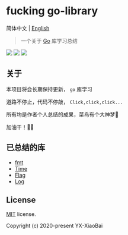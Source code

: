 # fucking go-library

简体中文 | [English](./README.md)

> 一个关于 [Go](https://golang.org/pkg/) 库学习总结

<a href="https://github.com/YX-XiaoBai"><img src="https://img.shields.io/badge/-YX%20XiaoBai-3423A6?style=flat-square&logo=GitHub&logoColor=white"/></a>
<a href="https://blog.csdn.net/weixin_44425934"><img src="https://img.shields.io/badge/CSDN--China-YX%20XiaoBai-D14836?style=flat-square&logo=Blogger&logoColor=#FF5722"/></a>
<a href="https://www.instagram.com/lwins_dean/"><img src="https://img.shields.io/badge/-@lwins_dean-E4405F?style=flat-square&logo=Instagram&logoColor=white"/></a>

## 关于

本项目将会长期保持更新， `go` 库学习

道路不停止，代码不停敲， `Click,click,click...`

所有均是作者个人总结的成果，菜鸟有个大神梦💫

加油干！💪💪

## 已总结的库

- [fmt]()
- [Time]()
- [Flag]()
- [Log]()

## License

[MIT](https://github.com/YX-XiaoBai/fucking-py-library) license.

Copyright (c) 2020-present YX-XiaoBai
